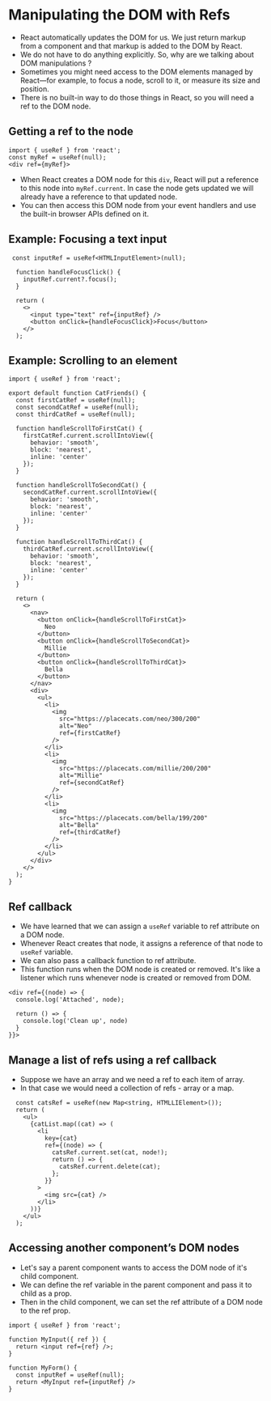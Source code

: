 # Manipulating the DOM with Refs

- React automatically updates the DOM for us. We just return markup from a component and that markup is added to the DOM by React.
- We do not have to do anything explicitly. So, why are we talking about DOM manipulations ?
- Sometimes you might need access to the DOM elements managed by React—for example, to focus a node, scroll to it, or measure its size and position. 
- There is no built-in way to do those things in React, so you will need a ref to the DOM node.


## Getting a ref to the node 

```tsx
import { useRef } from 'react';
const myRef = useRef(null);
<div ref={myRef}>
```
- When React creates a DOM node for this `div`, React will put a reference to this node into `myRef.current`. In case the node gets updated we will already have a reference to that updated node.
- You can then access this DOM node from your event handlers and use the built-in browser APIs defined on it.


## Example: Focusing a text input

```tsx
 const inputRef = useRef<HTMLInputElement>(null);

  function handleFocusClick() {
    inputRef.current?.focus();
  }

  return (
    <>
      <input type="text" ref={inputRef} />
      <button onClick={handleFocusClick}>Focus</button>
    </>
  );
```

## Example: Scrolling to an element

```tsx
import { useRef } from 'react';

export default function CatFriends() {
  const firstCatRef = useRef(null);
  const secondCatRef = useRef(null);
  const thirdCatRef = useRef(null);

  function handleScrollToFirstCat() {
    firstCatRef.current.scrollIntoView({
      behavior: 'smooth',
      block: 'nearest',
      inline: 'center'
    });
  }

  function handleScrollToSecondCat() {
    secondCatRef.current.scrollIntoView({
      behavior: 'smooth',
      block: 'nearest',
      inline: 'center'
    });
  }

  function handleScrollToThirdCat() {
    thirdCatRef.current.scrollIntoView({
      behavior: 'smooth',
      block: 'nearest',
      inline: 'center'
    });
  }

  return (
    <>
      <nav>
        <button onClick={handleScrollToFirstCat}>
          Neo
        </button>
        <button onClick={handleScrollToSecondCat}>
          Millie
        </button>
        <button onClick={handleScrollToThirdCat}>
          Bella
        </button>
      </nav>
      <div>
        <ul>
          <li>
            <img
              src="https://placecats.com/neo/300/200"
              alt="Neo"
              ref={firstCatRef}
            />
          </li>
          <li>
            <img
              src="https://placecats.com/millie/200/200"
              alt="Millie"
              ref={secondCatRef}
            />
          </li>
          <li>
            <img
              src="https://placecats.com/bella/199/200"
              alt="Bella"
              ref={thirdCatRef}
            />
          </li>
        </ul>
      </div>
    </>
  );
}

```

## Ref callback

- We have learned that we can assign a `useRef` variable to ref attribute on a DOM node.
- Whenever React creates that node, it assigns a reference of that node to `useRef` variable.
- We can also pass a callback function to ref attribute.
- This function runs when the DOM node is created or removed. It's like a listener which runs whenever node is created or removed from DOM.

```tsx
<div ref={(node) => {
  console.log('Attached', node);

  return () => {
    console.log('Clean up', node)
  }
}}>
```

## Manage a list of refs using a ref callback 

- Suppose we have an array and we need a ref to each item of array.
- In that case we would need a collection of refs - array or a map.

```tsx
  const catsRef = useRef(new Map<string, HTMLLIElement>());
  return (
    <ul>
      {catList.map((cat) => (
        <li
          key={cat}
          ref={(node) => {
            catsRef.current.set(cat, node!);
            return () => {
              catsRef.current.delete(cat);
            };
          }}
        >
          <img src={cat} />
        </li>
      ))}
    </ul>
  );
```

## Accessing another component’s DOM nodes 

- Let's say a parent component wants to access the DOM node of it's child component.
- We can define the ref variable in the parent component and pass it to child as a prop.
- Then in the child component, we can set the ref attribute of a DOM node to the ref prop.

```tsx
import { useRef } from 'react';

function MyInput({ ref }) {
  return <input ref={ref} />;
}

function MyForm() {
  const inputRef = useRef(null);
  return <MyInput ref={inputRef} />
}
```
